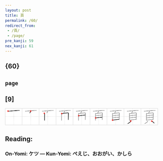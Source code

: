 ```yaml
---
layout: post
title: 頁
permalink: /60/
redirect_from:
 - /頁/
 - /page/
pre_kanji: 59
nex_kanji: 61
---
```


## {60}

## `page`

## [9]

<div class="stroke"><img src="../images/E9A081.png" /></div>

## Reading:

### On-Yomi: ケツ &mdash; Kun-Yomi: ぺえじ、おおがい、かしら
